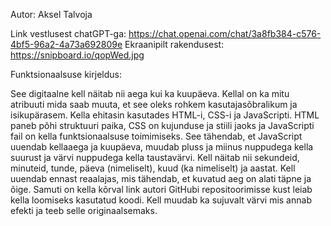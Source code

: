 Autor: Aksel Talvoja

Link vestlusest chatGPT-ga: https://chat.openai.com/chat/3a8fb384-c576-4bf5-96a2-4a73a692809e
Ekraanipilt rakendusest: https://snipboard.io/qopWed.jpg

Funktsionaalsuse kirjeldus:

See digitaalne kell näitab nii aega kui ka kuupäeva. Kellal on ka mitu atribuuti mida saab muuta, et see oleks rohkem kasutajasõbralikum ja isikupärasem.
Kella ehitasin kasutades HTML-i, CSS-i ja JavaScripti. HTML paneb põhi struktuuri paika, CSS on kujunduse ja stiili jaoks ja JavaScripti fail on kella funktsionaalsuse toimimiseks. See tähendab, et JavaScript uuendab kellaaega ja kuupäeva, muudab pluss ja miinus nuppudega kella suurust ja värvi nuppudega kella taustavärvi. Kell näitab nii sekundeid, minuteid, tunde, päeva (nimeliselt), kuud (ka nimeliselt) ja aastat. Kell uuendab ennast reaalajas, mis tähendab, et kuvatud aeg on alati täpne ja õige. Samuti on kella kõrval link autori GitHubi repositoorimisse kust leiab kella loomiseks kasutatud koodi. Kell muudab ka sujuvalt värvi mis annab efekti ja teeb selle originaalsemaks.